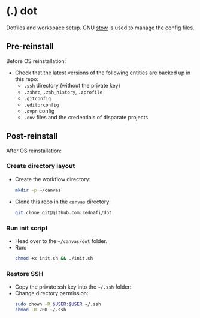 # (.) dot

Dotfiles and workspace setup. GNU [stow] is used to manage the config files.


## Pre-reinstall

Before OS reinstallation:

* Check that the latest versions of the following entities are backed up in this repo:
    * `.ssh` directory (without the private key)
    * `.zshrc`, `.zsh_history`, `.zprofile`
    * `.gitconfig`
    * `.editorconfig`
    * `.ovpn` config
    * `.env` files and the credentials of disparate projects

## Post-reinstall

After OS reinstallation:

### Create directory layout

* Create the workflow directory:

    ```sh
    mkdir -p ~/canvas
    ```

* Clone this repo in the `canvas` directory:

    ```sh
    git clone git@github.com:rednafi/dot
    ```

### Run init script

* Head over to the `~/canvas/dot` folder.
* Run:
    ```sh
    chmod +x init.sh && ./init.sh
    ```

### Restore SSH

* Copy the private ssh key into the `~/.ssh` folder:
* Change directory permission:
    ```sh
    sudo chown -R $USER:$USER ~/.ssh
    chmod -R 700 ~/.ssh
    ```
[stow]: https://www.gnu.org/software/stow/
